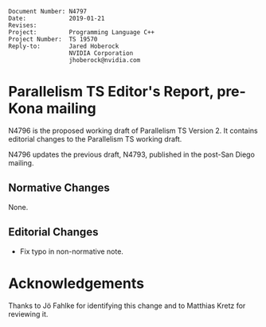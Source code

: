     Document Number: N4797
    Date:            2019-01-21
    Revises:
    Project:         Programming Language C++
    Project Number:  TS 19570
    Reply-to:        Jared Hoberock
                     NVIDIA Corporation
                     jhoberock@nvidia.com

# Parallelism TS Editor's Report, pre-Kona mailing 

N4796 is the proposed working draft of Parallelism TS Version 2. It contains editorial changes to the Parallelism TS working draft.

N4796 updates the previous draft, N4793, published in the post-San Diego mailing.

## Normative Changes

None.

## Editorial Changes

* Fix typo in non-normative note.

# Acknowledgements

Thanks to Jö Fahlke for identifying this change and to Matthias Kretz for reviewing it.

